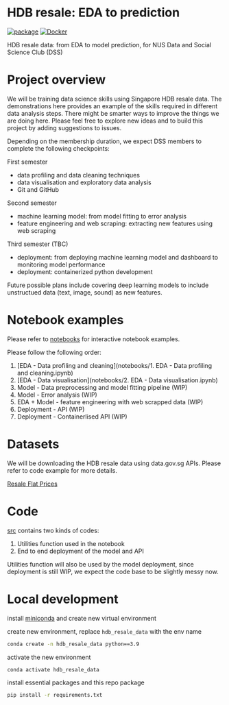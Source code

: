 # HDB resale: EDA to prediction

[![package](https://github.com/lingjie00/hdb_resale_data/actions/workflows/project-actions.yml/badge.svg)](https://github.com/lingjie00/hdb_resale_data/actions/workflows/project-actions.yml)
[![Docker](https://github.com/lingjie00/hdb_resale_data/actions/workflows/docker-actions.yml/badge.svg)](https://github.com/lingjie00/hdb_resale_data/actions/workflows/docker-actions.yml)

HDB resale data: from EDA to model prediction, for NUS Data and Social Science Club (DSS)

# Project overview

We will be training data science skills using Singapore HDB resale data.
The demonstrations here provides an example of the skills required in different data analysis steps.
There might be smarter ways to improve the things we are doing here.
Please feel free to explore new ideas and to build this project by adding suggestions to issues.

Depending on the membership duration, we expect DSS members to complete the following checkpoints:

First semester
- data profiling and data cleaning techniques
- data visualisation and exploratory data analysis
- Git and GitHub

Second semester
- machine learning model: from model fitting to error analysis
- feature engineering and web scraping: extracting new features using web scraping

Third semester (TBC)
- deployment: from deploying machine learning model and dashboard to monitoring model performance
- deployment: containerized python development

Future possible plans include covering deep learning models to include unstructued data (text, image, sound) as new features.

# Notebook examples

Please refer to [notebooks](notebooks) for interactive notebook examples.

Please follow the following order:

1. [EDA - Data profiling and cleaning](notebooks/1. EDA - Data profiling and cleaning.ipynb)
2. [EDA - Data visualisation](notebooks/2. EDA - Data visualisation.ipynb)
3. Model - Data preprocessing and model fitting pipeline (WIP)
4. Model - Error analysis (WIP)
5. EDA + Model - feature engineering with web scrapped data (WIP)
6. Deployment - API (WIP)
7. Deployment - Containerlised API (WIP)

# Datasets

We will be downloading the HDB resale data using data.gov.sg APIs.
Please refer to code example for more details.

[Resale Flat Prices](https://data.gov.sg/dataset/resale-flat-prices)

# Code

[src](src) contains two kinds of codes:
1. Utilities function used in the notebook
2. End to end deployment of the model and API

Utilities function will also be used by the model deployment,
since deployment is still WIP,
we expect the code base to be slightly messy now.

# Local development

install [miniconda](https://docs.conda.io/en/latest/miniconda.html)
and create new virtual environment

create new environment, replace ```hdb_resale_data``` with the env name
```bash
conda create -n hdb_resale_data python==3.9
```

activate the new environment
```bash
conda activate hdb_resale_data
```

install essential packages and this repo package
```bash
pip install -r requirements.txt
```
